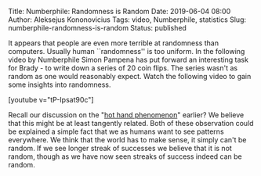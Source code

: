 Title: Numberphile: Randomness is Random
Date: 2019-06-04 08:00
Author: Aleksejus Kononovicius
Tags: video, Numberphile, statistics
Slug: numberphile-randomness-is-random
Status: published

It appears that people are even more terrible at randomness than computers.
Usually human ``randomness'' is too uniform. In the following video by
Numberphile Simon Pampena has put forward an interesting task for Brady -
to write down a series of 20 coin flips. The series wasn't as random as one
would reasonably expect. Watch the following video to gain some insights into
randomness.

[youtube v="tP-Ipsat90c"]

Recall our discussion on the "[hot hand phenomenon](/tag/hot-hand/)" earlier?
We believe that this
might be at least tangently related. Both of these observation could be
explained a simple fact that we as humans want to see patterns everywhere.
We think that the world has to make sense, it simply can't be random. If we see
longer streak of successes we believe that it is not random, though as we have
now seen streaks of success indeed can be random.
